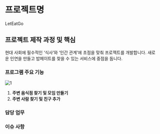 # 프로젝트명
 LetEatGo

## 프로젝트 제작 과정 및 핵심

현대 사회에 필수적인 ‘식사’와 ‘인간 관계’에 초점을 맞춰 프로젝트를 개발합니다. 새로운 인연을 만들고 밥메이트를 찾을 수 있는 서비스에 중점을 둡니다.

### 프로그램 주요 기능
![1](https://github.com/dongso03/-Final_Project/assets/154950237/412608bd-d0d1-4b55-a5af-57712d24993a)

1. **주변 음식점 찾기 및 모임 만들기**
2. **주변 사람 찾기 및 친구 추가**

### 담당 업무



### 이슈 사항


